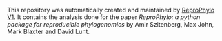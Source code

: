 This repository was automatically created and 
maintained by [ReproPhylo V1](http://hulluni-bioinformatics.github.io/ReproPhylo/). 
It contains the analysis done for the paper *ReproPhylo: a python package 
 for reproducible phylogenomics* by Amir Szitenberg, Max John, Mark Blaxter and David Lunt.